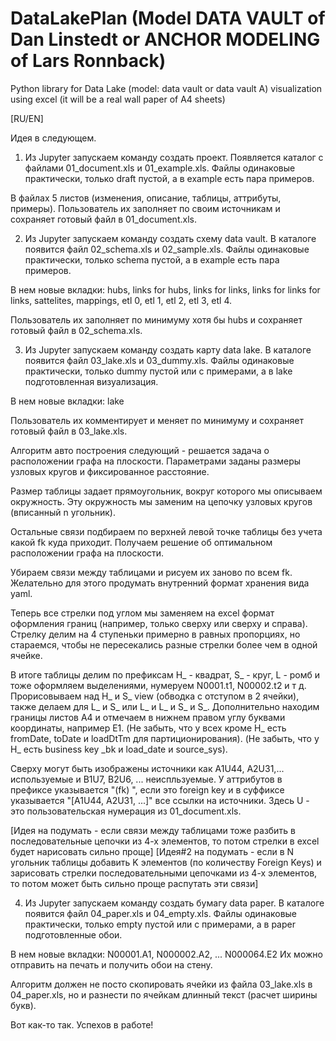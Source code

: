 # DataLakePlan (Model DATA VAULT of Dan Linstedt or ANCHOR MODELING of Lars Ronnback)
Python library for Data Lake (model: data vault or data vault A) visualization using excel (it will be a real wall paper of A4 sheets)

[RU/EN]

Идея в следующем.

1. Из Jupyter запускаем команду создать проект.
Появляется каталог с файлами 01_document.xls и 01_example.xls.
Файлы одинаковые практически, только draft пустой, а в example есть пара примеров.

В файлах 5 листов (изменения, описание, таблицы, аттрибуты, примеры).
Пользователь их заполняет по своим источникам и сохраняет готовый файл в 01_document.xls.

2. Из Jupyter запускаем команду создать схему data vault.
В каталоге появится файл 02_schema.xls и 02_sample.xls.
Файлы одинаковые практически, только schema пустой, а в example есть пара примеров.

В нем новые вкладки: hubs, links for hubs, links for links, links for links for links, sattelites, mappings, etl 0, etl 1, etl 2, etl 3, etl 4.

Пользователь их заполняет по минимуму хотя бы hubs и сохраняет готовый файл в 02_schema.xls.

3. Из Jupyter запускаем команду создать карту data lake.
В каталоге появится файл 03_lake.xls и 03_dummy.xls.
Файлы одинаковые практически, только dummy пустой или с примерами, а в lake подготовленная визуализация.

В нем новые вкладки: lake

Пользователь их комментирует и меняет по минимуму и сохраняет готовый файл в 03_lake.xls.

Алгоритм авто построения следующий - решается задача о расположении графа на плоскости.
Параметрами заданы размеры узловых кругов и фиксированное расстояние.

Размер таблицы задает прямоугольник, вокруг которого мы описываем окружность.
Эту окружность мы заменим на цепочку узловых кругов (вписанный n угольник).

Остальные связи подбираем по верхней левой точке таблицы без учета какой fk куда приходит.
Получаем решение об оптимальном расположении графа на плоскости.

Убираем связи между таблицами и рисуем их заново по всем fk.
Желательно для этого продумать внутренний формат хранения вида yaml.

Теперь все стрелки под углом мы заменяем на excel формат оформления границ (например, только сверху или сверху и справа).
Стрелку делим на 4 ступеньки примерно в равных пропорциях, но стараемся, чтобы не пересекались разные стрелки более чем в одной ячейке.

В итоге таблицы делим по префиксам H_ - квадрат, S_ - круг, L - ромб и тоже оформляем выделениями, нумеруем N0001.t1, N00002.t2 и т д. Прорисовываем над H_ и S_ view (обводка с отступом в 2 ячейки), также делаем для L_ и S_ или L_ и L_ и S_ и S_.
Дополнительно находим границы листов A4 и отмечаем в нижнем правом углу буквами координаты, например E1.
(Не забыть, что у всех кроме H_ есть fromDate, toDate и loadDtTm для партиционирования).
(Не забыть, что у H_ есть business key _bk и load_date и source_sys).

Сверху могут быть изображены источники как A1U44, A2U31,... используемые и B1U7, B2U6, ... неиспльзуемые.
У аттрибутов в префиксе указывается "(fk) ", если это foreign key и в суффиксе указывается "[A1U44, A2U31, ...]" все ссылки на источники. Здесь U - это пользовательская нумерация из 01_document.xls.

[Идея на подумать - если связи между таблицами тоже разбить в последовательные цепочки из 4-х элементов, то потом стрелки в excel будет нарисовать сильно проще]
[Идея#2 на подумать - если в N угольник таблицы добавить K элементов (по количеству Foreign Keys) и зарисовать стрелки последовательными цепочками из 4-х элементов, то потом может быть сильно проще распутать эти связи]

4. Из Jupyter запускаем команду создать бумагу data paper.
В каталоге появится файл 04_paper.xls и 04_empty.xls.
Файлы одинаковые практически, только empty пустой или с примерами, а в paper подготовленные обои.

В нем новые вкладки: N00001.A1, N000002.A2, ... N000064.E2
Их можно отправить на печать и получить обои на стену.

Алгоритм должен не посто скопировать ячейки из файла 03_lake.xls в 04_paper.xls, но и разнести по ячейкам длинный текст (расчет ширины букв).

Вот как-то так.
Успехов в работе!

